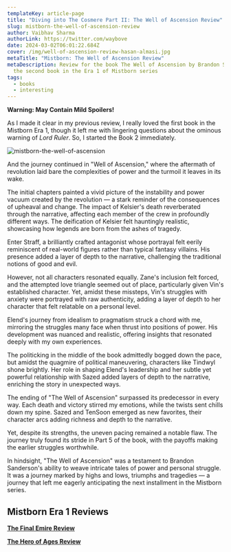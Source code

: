 ```yaml
---
templateKey: article-page
title: "Diving into The Cosmere Part II: The Well of Ascension Review"
slug: mistborn-the-well-of-ascension-review
author: Vaibhav Sharma
authorLink: https://twitter.com/waybove
date: 2024-03-02T06:01:22.684Z
cover: /img/well-of-ascension-review-hasan-almasi.jpg
metaTitle: "Mistborn: The Well of Ascension Review"
metaDescription: Review for the book The Well of Ascension by Brandon Sanderson,
  the second book in the Era 1 of Mistborn series
tags:
  - books
  - interesting
---
```

**Warning: May Contain Mild Spoilers!**

As I made it clear in my previous review, I really loved the first book in the Mistborn Era 1, though it left me with lingering questions about the ominous warning of *Lord Ruler*. So, I started the Book 2 immediately.

![mistborn-the-well-of-ascension](/img/mistborn-the-well-of-ascension.jpg "Mistborn: The Well of Ascension")

And the journey continued in "Well of Ascension," where the aftermath of revolution laid bare the complexities of power and the turmoil it leaves in its wake.

The initial chapters painted a vivid picture of the instability and power vacuum created by the revolution — a stark reminder of the consequences of upheaval and change. The impact of Kelsier's death reverberated through the narrative, affecting each member of the crew in profoundly different ways. The deification of Kelsier felt hauntingly realistic, showcasing how legends are born from the ashes of tragedy.

Enter Straff, a brilliantly crafted antagonist whose portrayal felt eerily reminiscent of real-world figures rather than typical fantasy villains. His presence added a layer of depth to the narrative, challenging the traditional notions of good and evil.

However, not all characters resonated equally. Zane's inclusion felt forced, and the attempted love triangle seemed out of place, particularly given Vin's established character. Yet, amidst these missteps, Vin's struggles with anxiety were portrayed with raw authenticity, adding a layer of depth to her character that felt relatable on a personal level.

Elend's journey from idealism to pragmatism struck a chord with me, mirroring the struggles many face when thrust into positions of power. His development was nuanced and realistic, offering insights that resonated deeply with my own experiences.

The politicking in the middle of the book admittedly bogged down the pace, but amidst the quagmire of political maneuvering, characters like Tindwyl shone brightly. Her role in shaping Elend's leadership and her subtle yet powerful relationship with Sazed added layers of depth to the narrative, enriching the story in unexpected ways.

The ending of "The Well of Ascension" surpassed its predecessor in every way. Each death and victory stirred my emotions, while the twists sent chills down my spine. Sazed and TenSoon emerged as new favorites, their character arcs adding richness and depth to the narrative.

Yet, despite its strengths, the uneven pacing remained a notable flaw. The journey truly found its stride in Part 5 of the book, with the payoffs making the earlier struggles worthwhile.

In hindsight, "The Well of Ascension" was a testament to Brandon Sanderson's ability to weave intricate tales of power and personal struggle. It was a journey marked by highs and lows, triumphs and tragedies — a journey that left me eagerly anticipating the next installment in the Mistborn series.

## Mistborn Era 1 Reviews

**[The Final Emire Review](https://theleakycauldronblog.com/blog/mistborn-the-final-empire-review)**

**[The Hero of Ages Review](https://theleakycauldronblog.com/blog/mistborn-the-hero-of-ages-review)**